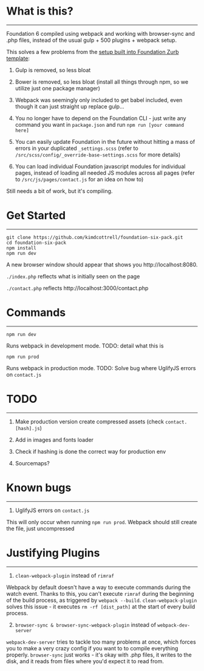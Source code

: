 # What is this?
------

Foundation 6 compiled using webpack and working with browser-sync and .php files, instead of the usual gulp + 500 plugins + webpack setup.

This solves a few problems from the [setup built into Foundation Zurb template](https://github.com/zurb/foundation-zurb-template):

1. Gulp is removed, so less bloat

2. Bower is removed, so less bloat (install all things through npm, so we utilize just one package manager)

3. Webpack was seemingly only included to get babel included, even though it can just straight up replace gulp...

4. You no longer have to depend on the Foundation CLI - just write any command you want in `package.json` and run `npm run [your command here]`

5. You can easily update Foundation in the future without hitting a mass of errors in your duplicated `_settings.scss` (refer to `/src/scss/config/_override-base-settings.scss` for more details)

6. You can load individual Foundation javascript modules for individual pages, instead of loading all needed JS modules across all pages (refer to `/src/js/pages/contact.js` for an idea on how to)

Still needs a bit of work, but it's compiling.

# Get Started
------

```
git clone https://github.com/kimdcottrell/foundation-six-pack.git
cd foundation-six-pack
npm install
npm run dev
```

A new browser window should appear that shows you http://localhost:8080.

`./index.php` reflects what is initially seen on the page

`./contact.php` reflects http://localhost:3000/contact.php

# Commands
------

`npm run dev`

Runs webpack in development mode. TODO: detail what this is

`npm run prod`

Runs webpack in production mode. TODO: Solve bug where UglifyJS errors on `contact.js`

# TODO
------

1. Make production version create compressed assets (check `contact.[hash].js`)

2. Add in images and fonts loader

3. Check if hashing is done the correct way for production env

4. Sourcemaps?

# Known bugs
------

1. UglifyJS errors on `contact.js`

This will only occur when running `npm run prod`. Webpack should still create the file, just uncompressed

# Justifying Plugins
------

1. `clean-webpack-plugin` instead of `rimraf`

Webpack by default doesn't have a way to execute commands during the watch event. Thanks to this, you can't execute `rimraf` during the beginning of the build process, as triggered by `webpack --build`. `clean-webpack-plugin` solves this issue - it executes `rm -rf [dist_path]` at the start of every build process.

2. `browser-sync & browser-sync-webpack-plugin` instead of `webpack-dev-server`

`webpack-dev-server` tries to tackle too many problems at once, which forces you to make a very crazy config if you want to to compile everything properly. `browser-sync` just works - it's okay with .php files, it writes to the disk, and it reads from files where you'd expect it to read from.
